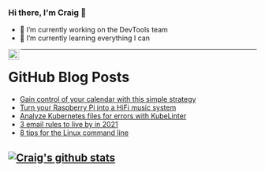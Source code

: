 ### Hi there, I'm Craig 👋

<!--
**CraigTeelFugro/CraigTeelFugro** is a ✨ _special_ ✨ repository because its `README.md` (this file) appears on your GitHub profile.

Here are some ideas to get you started:
-->

- 🔭 I’m currently working on the DevTools team
- 🌱 I’m currently learning everything I can

[<img align="left" alt="Craig Teel | LinkedIn" width="22px" src="https://cdn.jsdelivr.net/npm/simple-icons@v3/icons/linkedin.svg" />][linkedin]

---

# GitHub Blog Posts

<!-- BLOG-POST-LIST:START -->
- [Gain control of your calendar with this simple strategy](https://opensource.com/article/21/1/calendar-time-boxing)
- [Turn your Raspberry Pi into a HiFi music system](https://opensource.com/article/21/1/raspberry-pi-hifi)
- [Analyze Kubernetes files for errors with KubeLinter](https://opensource.com/article/21/1/kubelinter)
- [3 email rules to live by in 2021](https://opensource.com/article/21/1/email-rules)
- [8 tips for the Linux command line](https://opensource.com/article/21/1/linux-commands)
<!-- BLOG-POST-LIST:END -->

## [![Craig's github stats](https://github-readme-stats.vercel.app/api?username=craigteelfugro)](https://github.com/anuraghazra/github-readme-stats)


[linkedin]: https://linkedin.com/in/craig-teel-b8786771
